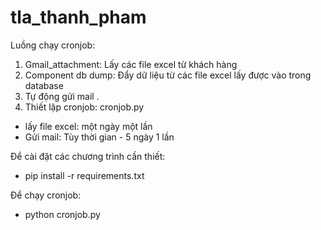 # tla_thanh_pham


Luồng chạy cronjob:
 1. Gmail_attachment: Lấy các file excel từ khách hàng 
 2. Component db dump: Đẩy dữ liệu từ các file excel lấy được vào trong database
 3. Tự động gửi mail .
 4. Thiết lập cronjob: cronjob.py
 - lấy file excel: một ngày một lần
 - Gửi mail: Tùy thời gian - 5 ngày 1 lần
 
Để cài đặt các chương trình cần thiết:
- pip install -r requirements.txt

Để chạy cronjob:
- python cronjob.py
 
